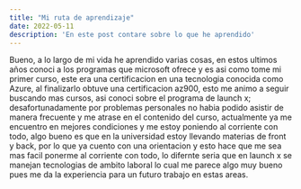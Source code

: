 ```yaml
---
title: "Mi ruta de aprendizaje"
date: 2022-05-11
description: 'En este post contare sobre lo que he aprendido'
---
```


Bueno, a lo largo de mi vida he aprendido varias cosas, en estos ultimos años conoci a los programas que microsoft ofrece y es asi como tome mi primer curso, este era una certificacion
en una tecnologia conocida como Azure, al finalizarlo obtuve una certificacion az900, esto me animo a seguir buscando mas cursos, asi conoci sobre el programa de launch x;
desafortunadamente por problemas personales no habia podido asistir de manera frecuente y me atrase en el contenido del curso, actualmente ya me encuentro en mejores condiciones
y me estoy poniendo al corriente con todo, algo bueno es que en la universidad estoy llevando materias de front y back, por lo que ya cuento con una orientacion y esto
hace que me sea mas facil ponerme al corriente con todo, lo difernte seria que en launch x se manejan tecnologias de ambito laboral lo cual me parece algo muy bueno pues me 
da la experiencia para un futuro trabajo en estas areas.
